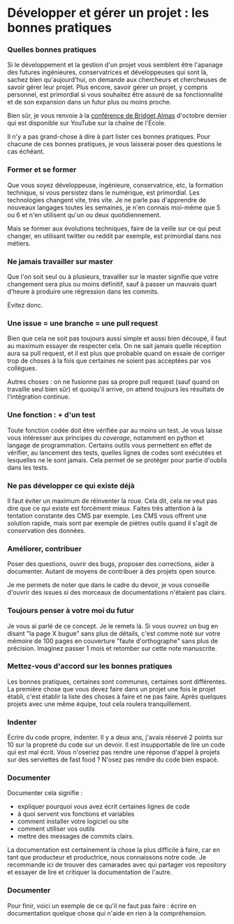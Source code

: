 Développer et gérer un projet : les bonnes pratiques 
===

### Quelles bonnes pratiques

Si le développement et la gestion d'un projet vous semblent être l'apanage des futures ingénieures, conservatrices et développeuses qui sont là, sachez bien qu'aujourd'hui, on demande aux chercheurs et chercheuses de savoir gérer leur projet. Plus encore, savoir gérer un projet, y compris personnel, est primordial si vous souhaitez être assuré de sa fonctionnalité et de son expansion dans un futur plus ou moins proche.

Bien sûr, je vous renvoie à la [conférence de Bridget Almas](https://www.youtube.com/watch?v=bhlBwnN_Pf4) d'octobre dernier qui est disponible sur YouTube sur la chaîne de l'École.

Il n'y a pas grand-chose à dire à part lister ces bonnes pratiques. Pour chacune de ces bonnes pratiques, je vous laisserai poser des questions le cas échéant.

### Former et se former

Que vous soyez développeuse, ingénieure, conservatrice, etc, la formation technique, si vous persistez dans le numérique, est primordial. Les technologies changent vite, très vite. Je ne parle pas d'apprendre de nouveaux langages toutes les semaines, je n'en connais moi-même que 5 ou 6 et n'en utilisent qu'un ou deux quotidiennement. 

Mais se former aux évolutions techniques, faire de la veille sur ce qui peut changer, en utilisant twitter ou reddit par exemple, est primordial dans nos métiers.

### Ne jamais travailler sur master

Que l'on soit seul ou à plusieurs, travailler sur le master signifie que votre changement sera plus ou moins définitif, sauf à passer un mauvais quart d'heure à produire une régression dans les commits.

Évitez donc.

### Une issue = une branche = une pull request

Bien que cela ne soit pas toujours aussi simple et aussi bien découpé, il faut au maximum essayer de respecter cela. On ne sait jamais quelle réception aura sa pull request, et il est plus que probable quand on essaie de corriger trop de choses à la fois que certaines ne soient pas acceptées par vos collègues.

Autres choses : on ne fusionne pas sa propre pull request (sauf quand on travaille seul bien sûr) et quoiqu'il arrive, on attend toujours les résultats de l'intégration continue.

### Une fonction : + d'un test

Toute fonction codée doit être vérifiée par au moins un test. Je vous laisse vous intéresser aux principes du *coverage*, notamment en python et langage de programmation. Certains outils vous permettent en effet de vérifier, au lancement des tests, quelles lignes de codes sont exécutées et lesquelles ne le sont jamais. Cela permet de se protéger pour partie d'oublis dans les tests.

### Ne pas développer ce qui existe déjà

Il faut éviter un maximum de réinventer la roue. Cela dit, cela ne veut pas dire que ce qui existe est forcément mieux. Faites très attention à la tentation constante des CMS par exemple. Les CMS vous offrent une solution rapide, mais sont par exemple de piètres outils quand il s'agit de conservation des données.

### Améliorer, contribuer

Poser des questions, ouvrir des bugs, proposer des corrections, aider à documenter. Autant de moyens de contribuer à des projets open source. 

Je me permets de noter que dans le cadre du devoir, je vous conseille d'ouvrir des issues si des morceaux de documentations n'étaient pas clairs.

### Toujours penser à votre moi du futur

Je vous ai parlé de ce concept. Je le remets là. Si vous ouvrez un bug en disant "la page X bugue" sans plus de détails, c'est comme noté sur votre mémoire de 100 pages en couverture "faute d'orthographe" sans plus de précision. Imaginez passer 1 mois et retomber sur cette note manuscrite.

### Mettez-vous d'accord sur les bonnes pratiques

Les bonnes pratiques, certaines sont communes, certaines sont différentes. La première chose que vous devez faire dans un projet une fois le projet établi, c'est établir la liste des choses à faire et ne pas faire. Après quelques projets avec une même équipe, tout cela roulera tranquillement.

### Indenter

Écrire du code propre, indenter. Il y a deux ans, j'avais réservé 2 points sur 10 sur la propreté du code sur un devoir. Il est insupportable de lire un code qui est mal écrit. Vous n'oseriez pas rendre une réponse d'appel à projets sur des serviettes de fast food ? N'osez pas rendre du code bien espacé.

### Documenter

Documenter cela signifie :
- expliquer pourquoi vous avez écrit certaines lignes de code
- à quoi servent vos fonctions et variables
- comment installer votre logiciel ou site
- comment utiliser vos outils
- mettre des messages de commits clairs.

La documentation est certainement la chose la plus difficile à faire, car en tant que producteur et productrice, nous connaissons notre code. Je recommande ici de trouver des camarades avec qui partager vos repository et essayer de lire et critiquer la documentation de l'autre.

### Documenter

Pour finir, voici un exemple de ce qu'il ne faut pas faire : écrire en documentation quelque chose qui n'aide en rien à la compréhension.
